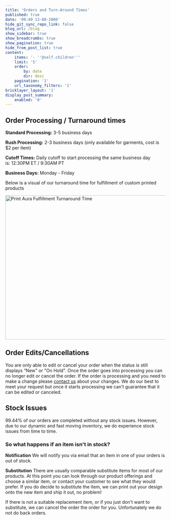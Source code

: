 ```yaml
---
title: 'Orders and Turn-Around Times'
published: true
date: '09:49 13-08-2000'
hide_git_sync_repo_link: false
blog_url: /blog
show_sidebar: true
show_breadcrumbs: true
show_pagination: true
hide_from_post_list: true
content:
    items: '- ''@self.children'''
    limit: '5'
    order:
        by: date
        dir: desc
    pagination: '1'
    url_taxonomy_filters: '1'
bricklayer_layout: '1'
display_post_summary:
    enabled: '0'
---
```


<h2>Order Processing / Turnaround times</h2>
    
**Standard Processing:** 3-5 business days
    
**Rush Processing:** 2-3 business days (only available for garments, cost is $2 per item)
    
**Cutoff Times:** Daily cutoff to start processing the same business day is: 12:30PM ET / 9:30AM PT
    
**Business Days:** Monday - Friday
    
Below is a visual of our turnaround time for fulfillment of custom printed products

<img class="alignnone wp-image-1957567 size-full" src="https://printaura.com/wp-content/uploads/2015/05/turnaround-time-650.jpg" alt="Print Aura Fulfillment Turnaround Time" width="650" height="454" />
<h2>Order Edits/Cancellations</h2>
You are only able to edit or cancel your order when the status is still displays “New” or "On Hold". Once the order goes into processing you can no longer edit or cancel the order. If the order is processing and you need to make a change please <a title="Contact" href="https://printaura.com/contactus/">contact us</a> about your changes. We do our best to meet your request but once it starts processing we can’t guarantee that it can be edited or canceled.
<h2>Stock Issues</h2>
99.44% of our orders are completed without any stock issues. However, due to our dynamic and fast moving inventory, we do experience stock issues from time to time.
<h3>So what happens if an item isn't in stock?</h3>
<strong>Notification</strong>
We will notify you via email that an item in one of your orders is out of stock.

<strong>Substitution</strong>
There are usually comparable substitute items for most of our products. At this point you can look through our product offerings and choose a similar item, or contact your customer to see what they would prefer. If you do decide to substitute the item, we can print out your design onto the new item and ship it out, no problem!

If there is not a suitable replacement item, or if you just don't want to substitute, we can cancel the order the order for you. Unfortunately we do not do back orders.